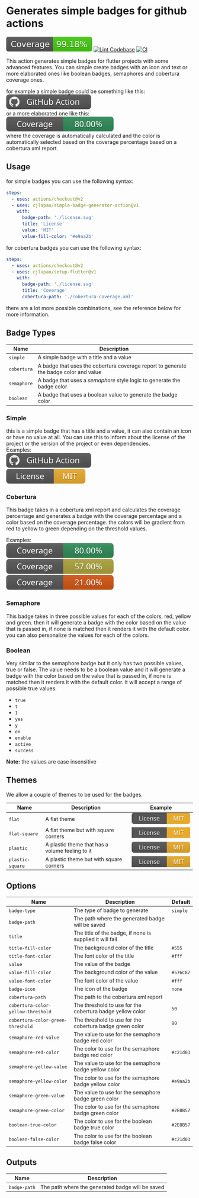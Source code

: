 # Generates simple badges for github actions

![coverage](https://raw.githubusercontent.com/cjlapao/simple-badge-generator-action/main/badges/coverage.svg)
[![Lint Codebase](https://github.com/cjlapao/simple-badge-generator-action/actions/workflows/linter.yml/badge.svg)](https://github.com/cjlapao/simple-badge-generator-action/actions/workflows/linter.yml)
[![CI](https://github.com/cjlapao/simple-badge-generator-action/actions/workflows/ci.yml/badge.svg)](https://github.com/cjlapao/simple-badge-generator-action/actions/workflows/ci.yml)

This action generates simple badges for flutter projects with some advanced features.
You can simple create badges with an icon and text or more elaborated ones like
boolean badges, semaphores and cobertura coverage ones.

for example a simple badge could be something like this:  
![github actions](./img/github_actions.svg)  
or a more elaborated one like this:  
![coverage](./img/cobertura.svg)  
where the coverage is automatically calculated and the color is automatically
selected based on the coverage percentage based on a cobertura xml report.

## Usage

for simple badges you can use the following syntax:

```yaml
steps:
  - uses: actions/checkout@v2
  - uses: cjlapao/simple-badge-generator-action@v1
    with:
      badge-path: './license.svg'
      title: 'License'
      value: 'MIT'
      value-fill-color: '#e9aa2b'
```

for cobertura badges you can use the following syntax:

```yaml
steps:
  - uses: actions/checkout@v2
  - uses: cjlapao/setup-flutter@v1
    with:
      badge-path: './license.svg'
      title: 'Coverage'
      cobertura-path: './cobertura-coverage.xml'
```

there are a lot more possible combinations, see the reference below for more information.

## Badge Types

| Name        | Description                                                                           |
|-------------|---------------------------------------------------------------------------------------|
| `simple`    | A simple badge with a title and a value                                               |
| `cobertura` | A badge that uses the cobertura coverage report to generate the badge color and value |
| `semaphore` | A badge that uses a *semaphore* style logic to generate the badge color               |
| `boolean`   | A badge that uses a boolean value to generate the badge color                         |

### Simple

this is a simple badge that has a title and a value, it can also contain an icon
or have no value at all. You can use this to inform about the license of the
project or the version of the project or even dependencies.  
Examples:  
![simple](./img/github_actions.svg)  
![simple](./img/plastic.svg)

### Cobertura

This badge takes in a cobertura xml report and calculates the coverage percentage
and generates a badge with the coverage percentage and a color based on the
coverage percentage. the colors will be gradient from red to yellow to green
depending on the threshold values.

Examples:  
![cobertura](./img/cobertura.svg)  
![cobertura](./img/cobertura_yellow.svg)  
![cobertura](./img/cobertura_red.svg)  

### Semaphore

This badge takes in three possible values for each of the colors, red, yellow
and green. then it will generate a badge with the color based on the value that
is passed in, if none is matched then it renders it with the default color.
you can also personalize the values for each of the colors.

### Boolean

Very similar to the semaphore badge but it only has two possible values, true or
false. The value needs to be a boolean value and it will generate a badge with
the color based on the value that is passed in, if none is matched then it
renders it with the default color. it will accept a range of possible true values:

- `true`
- `t`
- `1`
- `yes`
- `y`
- `on`
- `enable`
- `active`
- `success`

**Note:** the values are case insensitive

## Themes

We allow a couple of themes to be used for the badges.

| Name             | Description                                     | Example                                     |
|------------------|-------------------------------------------------|---------------------------------------------|
| `flat`           | A flat theme                                    | ![flat](./img/flat.svg)                     |
| `flat-square`    | A flat theme but with square corners            | ![flat-square](./img/flat-square.svg)       |
| `plastic`        | A plastic theme that has a volume feeling to it | ![plastic](./img/plastic.svg)               |
| `plastic-square` | A plastic theme but with square corners         | ![plastic-square](./img/plastic-square.svg) |

## Options

| Name                               | Description                                               | Default   |
|------------------------------------|-----------------------------------------------------------|-----------|
| `badge-type`                       | The type of badge to generate                             | `simple`  |
| `badge-path`                       | The path where the generated badge will be saved          |           |
| `title`                            | The title of the badge, if none is supplied it will fail  |           |
| `title-fill-color`                 | The background color of the title                         | `#555`    |
| `title-font-color`                 | The font color of the title                               | `#fff`    |
| `value`                            | The value of the badge                                    |           |
| `value-fill-color`                 | The background color of the value                         | `#576C87` |
| `value-font-color`                 | The font color of the value                               | `#fff`    |
| `badge-icon`                       | The icon of the badge                                     | `none`    |
| `cobertura-path`                   | The path to the cobertura xml report                      |           |
| `cobertura-color-yellow-threshold` | The threshold to use for the cobertura badge yellow color | `50`      |
| `cobertura-color-green-threshold`  | The threshold to use for the cobertura badge green color  | `80`      |
| `semaphore-red-value`              | The value to use for the semaphore badge red color        |           |
| `semaphore-red-color`              | The color to use for the semaphore badge red color        | `#c21d03` |
| `semaphore-yellow-value`           | The value to use for the semaphore badge yellow color     |           |
| `semaphore-yellow-color`           | The color to use for the semaphore badge yellow color     | `#e9aa2b` |
| `semaphore-green-value`            | The value to use for the semaphore badge green color      |           |
| `semaphore-green-color`            | The color to use for the semaphore badge green color      | `#2E8B57` |
| `boolean-true-color`               | The color to use for the boolean badge true color         | `#2E8B57` |
| `boolean-false-color`              | The color to use for the boolean badge false color        | `#c21d03` |

## Outputs

| Name         | Description                                      |
|--------------|--------------------------------------------------|
| `badge-path` | The path where the generated badge will be saved |
